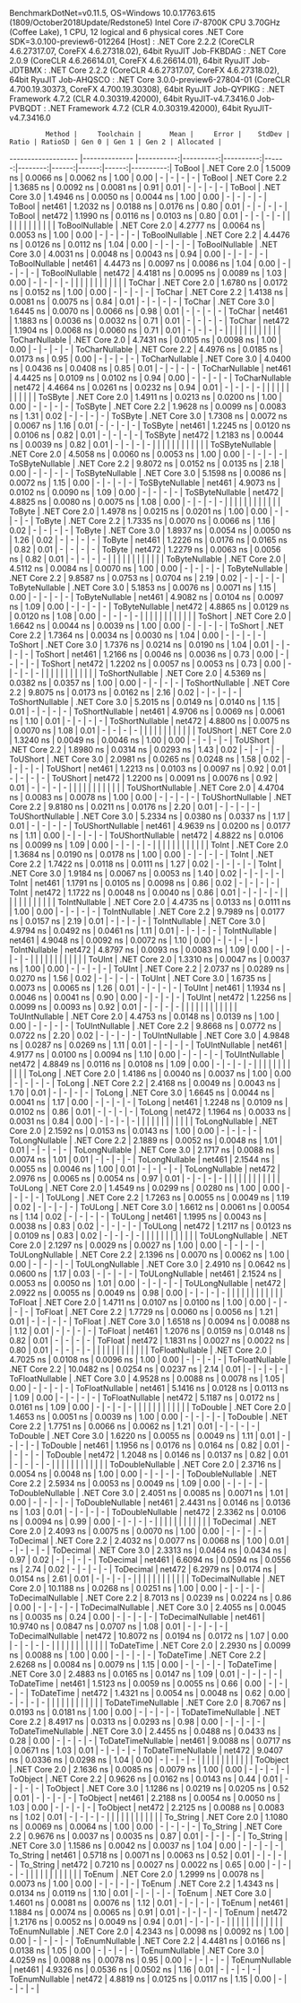
BenchmarkDotNet=v0.11.5, OS=Windows 10.0.17763.615 (1809/October2018Update/Redstone5)
Intel Core i7-8700K CPU 3.70GHz (Coffee Lake), 1 CPU, 12 logical and 6 physical cores
.NET Core SDK=3.0.100-preview6-012264
  [Host]     : .NET Core 2.2.2 (CoreCLR 4.6.27317.07, CoreFX 4.6.27318.02), 64bit RyuJIT
  Job-FKBDAG : .NET Core 2.0.9 (CoreCLR 4.6.26614.01, CoreFX 4.6.26614.01), 64bit RyuJIT
  Job-JDTBMX : .NET Core 2.2.2 (CoreCLR 4.6.27317.07, CoreFX 4.6.27318.02), 64bit RyuJIT
  Job-AHQSCO : .NET Core 3.0.0-preview6-27804-01 (CoreCLR 4.700.19.30373, CoreFX 4.700.19.30308), 64bit RyuJIT
  Job-QYPIKG : .NET Framework 4.7.2 (CLR 4.0.30319.42000), 64bit RyuJIT-v4.7.3416.0
  Job-PVBQDT : .NET Framework 4.7.2 (CLR 4.0.30319.42000), 64bit RyuJIT-v4.7.3416.0


             Method |     Toolchain |       Mean |     Error |    StdDev | Ratio | RatioSD | Gen 0 | Gen 1 | Gen 2 | Allocated |
------------------- |-------------- |-----------:|----------:|----------:|------:|--------:|------:|------:|------:|----------:|
             ToBool | .NET Core 2.0 |  1.5009 ns | 0.0066 ns | 0.0062 ns |  1.00 |    0.00 |     - |     - |     - |         - |
             ToBool | .NET Core 2.2 |  1.3685 ns | 0.0092 ns | 0.0081 ns |  0.91 |    0.01 |     - |     - |     - |         - |
             ToBool | .NET Core 3.0 |  1.4946 ns | 0.0050 ns | 0.0044 ns |  1.00 |    0.00 |     - |     - |     - |         - |
             ToBool |        net461 |  1.2032 ns | 0.0188 ns | 0.0176 ns |  0.80 |    0.01 |     - |     - |     - |         - |
             ToBool |        net472 |  1.1990 ns | 0.0116 ns | 0.0103 ns |  0.80 |    0.01 |     - |     - |     - |         - |
                    |               |            |           |           |       |         |       |       |       |           |
     ToBoolNullable | .NET Core 2.0 |  4.2777 ns | 0.0064 ns | 0.0053 ns |  1.00 |    0.00 |     - |     - |     - |         - |
     ToBoolNullable | .NET Core 2.2 |  4.4476 ns | 0.0126 ns | 0.0112 ns |  1.04 |    0.00 |     - |     - |     - |         - |
     ToBoolNullable | .NET Core 3.0 |  4.0031 ns | 0.0048 ns | 0.0043 ns |  0.94 |    0.00 |     - |     - |     - |         - |
     ToBoolNullable |        net461 |  4.4473 ns | 0.0097 ns | 0.0086 ns |  1.04 |    0.00 |     - |     - |     - |         - |
     ToBoolNullable |        net472 |  4.4181 ns | 0.0095 ns | 0.0089 ns |  1.03 |    0.00 |     - |     - |     - |         - |
                    |               |            |           |           |       |         |       |       |       |           |
             ToChar | .NET Core 2.0 |  1.6780 ns | 0.0172 ns | 0.0152 ns |  1.00 |    0.00 |     - |     - |     - |         - |
             ToChar | .NET Core 2.2 |  1.4138 ns | 0.0081 ns | 0.0075 ns |  0.84 |    0.01 |     - |     - |     - |         - |
             ToChar | .NET Core 3.0 |  1.6445 ns | 0.0070 ns | 0.0066 ns |  0.98 |    0.01 |     - |     - |     - |         - |
             ToChar |        net461 |  1.1883 ns | 0.0036 ns | 0.0032 ns |  0.71 |    0.01 |     - |     - |     - |         - |
             ToChar |        net472 |  1.1904 ns | 0.0068 ns | 0.0060 ns |  0.71 |    0.01 |     - |     - |     - |         - |
                    |               |            |           |           |       |         |       |       |       |           |
     ToCharNullable | .NET Core 2.0 |  4.7431 ns | 0.0105 ns | 0.0098 ns |  1.00 |    0.00 |     - |     - |     - |         - |
     ToCharNullable | .NET Core 2.2 |  4.4976 ns | 0.0185 ns | 0.0173 ns |  0.95 |    0.00 |     - |     - |     - |         - |
     ToCharNullable | .NET Core 3.0 |  4.0400 ns | 0.0436 ns | 0.0408 ns |  0.85 |    0.01 |     - |     - |     - |         - |
     ToCharNullable |        net461 |  4.4425 ns | 0.0109 ns | 0.0102 ns |  0.94 |    0.00 |     - |     - |     - |         - |
     ToCharNullable |        net472 |  4.4664 ns | 0.0261 ns | 0.0232 ns |  0.94 |    0.01 |     - |     - |     - |         - |
                    |               |            |           |           |       |         |       |       |       |           |
            ToSByte | .NET Core 2.0 |  1.4911 ns | 0.0213 ns | 0.0200 ns |  1.00 |    0.00 |     - |     - |     - |         - |
            ToSByte | .NET Core 2.2 |  1.9628 ns | 0.0099 ns | 0.0083 ns |  1.31 |    0.02 |     - |     - |     - |         - |
            ToSByte | .NET Core 3.0 |  1.7308 ns | 0.0072 ns | 0.0067 ns |  1.16 |    0.01 |     - |     - |     - |         - |
            ToSByte |        net461 |  1.2245 ns | 0.0120 ns | 0.0106 ns |  0.82 |    0.01 |     - |     - |     - |         - |
            ToSByte |        net472 |  1.2183 ns | 0.0044 ns | 0.0039 ns |  0.82 |    0.01 |     - |     - |     - |         - |
                    |               |            |           |           |       |         |       |       |       |           |
    ToSByteNullable | .NET Core 2.0 |  4.5058 ns | 0.0060 ns | 0.0053 ns |  1.00 |    0.00 |     - |     - |     - |         - |
    ToSByteNullable | .NET Core 2.2 |  9.8072 ns | 0.0152 ns | 0.0135 ns |  2.18 |    0.00 |     - |     - |     - |         - |
    ToSByteNullable | .NET Core 3.0 |  5.1598 ns | 0.0086 ns | 0.0072 ns |  1.15 |    0.00 |     - |     - |     - |         - |
    ToSByteNullable |        net461 |  4.9073 ns | 0.0102 ns | 0.0090 ns |  1.09 |    0.00 |     - |     - |     - |         - |
    ToSByteNullable |        net472 |  4.8825 ns | 0.0080 ns | 0.0075 ns |  1.08 |    0.00 |     - |     - |     - |         - |
                    |               |            |           |           |       |         |       |       |       |           |
             ToByte | .NET Core 2.0 |  1.4978 ns | 0.0215 ns | 0.0201 ns |  1.00 |    0.00 |     - |     - |     - |         - |
             ToByte | .NET Core 2.2 |  1.7335 ns | 0.0070 ns | 0.0066 ns |  1.16 |    0.02 |     - |     - |     - |         - |
             ToByte | .NET Core 3.0 |  1.8937 ns | 0.0054 ns | 0.0050 ns |  1.26 |    0.02 |     - |     - |     - |         - |
             ToByte |        net461 |  1.2226 ns | 0.0176 ns | 0.0165 ns |  0.82 |    0.01 |     - |     - |     - |         - |
             ToByte |        net472 |  1.2279 ns | 0.0063 ns | 0.0056 ns |  0.82 |    0.01 |     - |     - |     - |         - |
                    |               |            |           |           |       |         |       |       |       |           |
     ToByteNullable | .NET Core 2.0 |  4.5112 ns | 0.0084 ns | 0.0070 ns |  1.00 |    0.00 |     - |     - |     - |         - |
     ToByteNullable | .NET Core 2.2 |  9.8587 ns | 0.0753 ns | 0.0704 ns |  2.19 |    0.02 |     - |     - |     - |         - |
     ToByteNullable | .NET Core 3.0 |  5.1853 ns | 0.0076 ns | 0.0071 ns |  1.15 |    0.00 |     - |     - |     - |         - |
     ToByteNullable |        net461 |  4.9082 ns | 0.0104 ns | 0.0097 ns |  1.09 |    0.00 |     - |     - |     - |         - |
     ToByteNullable |        net472 |  4.8865 ns | 0.0129 ns | 0.0120 ns |  1.08 |    0.00 |     - |     - |     - |         - |
                    |               |            |           |           |       |         |       |       |       |           |
            ToShort | .NET Core 2.0 |  1.6642 ns | 0.0044 ns | 0.0039 ns |  1.00 |    0.00 |     - |     - |     - |         - |
            ToShort | .NET Core 2.2 |  1.7364 ns | 0.0034 ns | 0.0030 ns |  1.04 |    0.00 |     - |     - |     - |         - |
            ToShort | .NET Core 3.0 |  1.7376 ns | 0.0214 ns | 0.0190 ns |  1.04 |    0.01 |     - |     - |     - |         - |
            ToShort |        net461 |  1.2166 ns | 0.0046 ns | 0.0036 ns |  0.73 |    0.00 |     - |     - |     - |         - |
            ToShort |        net472 |  1.2202 ns | 0.0057 ns | 0.0053 ns |  0.73 |    0.00 |     - |     - |     - |         - |
                    |               |            |           |           |       |         |       |       |       |           |
    ToShortNullable | .NET Core 2.0 |  4.5369 ns | 0.0382 ns | 0.0357 ns |  1.00 |    0.00 |     - |     - |     - |         - |
    ToShortNullable | .NET Core 2.2 |  9.8075 ns | 0.0173 ns | 0.0162 ns |  2.16 |    0.02 |     - |     - |     - |         - |
    ToShortNullable | .NET Core 3.0 |  5.2015 ns | 0.0149 ns | 0.0140 ns |  1.15 |    0.01 |     - |     - |     - |         - |
    ToShortNullable |        net461 |  4.9706 ns | 0.0069 ns | 0.0061 ns |  1.10 |    0.01 |     - |     - |     - |         - |
    ToShortNullable |        net472 |  4.8800 ns | 0.0075 ns | 0.0070 ns |  1.08 |    0.01 |     - |     - |     - |         - |
                    |               |            |           |           |       |         |       |       |       |           |
           ToUShort | .NET Core 2.0 |  1.3240 ns | 0.0049 ns | 0.0046 ns |  1.00 |    0.00 |     - |     - |     - |         - |
           ToUShort | .NET Core 2.2 |  1.8980 ns | 0.0314 ns | 0.0293 ns |  1.43 |    0.02 |     - |     - |     - |         - |
           ToUShort | .NET Core 3.0 |  2.0981 ns | 0.0265 ns | 0.0248 ns |  1.58 |    0.02 |     - |     - |     - |         - |
           ToUShort |        net461 |  1.2213 ns | 0.0103 ns | 0.0097 ns |  0.92 |    0.01 |     - |     - |     - |         - |
           ToUShort |        net472 |  1.2200 ns | 0.0091 ns | 0.0076 ns |  0.92 |    0.01 |     - |     - |     - |         - |
                    |               |            |           |           |       |         |       |       |       |           |
   ToUShortNullable | .NET Core 2.0 |  4.4704 ns | 0.0083 ns | 0.0078 ns |  1.00 |    0.00 |     - |     - |     - |         - |
   ToUShortNullable | .NET Core 2.2 |  9.8180 ns | 0.0211 ns | 0.0176 ns |  2.20 |    0.01 |     - |     - |     - |         - |
   ToUShortNullable | .NET Core 3.0 |  5.2334 ns | 0.0380 ns | 0.0337 ns |  1.17 |    0.01 |     - |     - |     - |         - |
   ToUShortNullable |        net461 |  4.9639 ns | 0.0200 ns | 0.0177 ns |  1.11 |    0.00 |     - |     - |     - |         - |
   ToUShortNullable |        net472 |  4.8822 ns | 0.0106 ns | 0.0099 ns |  1.09 |    0.00 |     - |     - |     - |         - |
                    |               |            |           |           |       |         |       |       |       |           |
              ToInt | .NET Core 2.0 |  1.3684 ns | 0.0190 ns | 0.0178 ns |  1.00 |    0.00 |     - |     - |     - |         - |
              ToInt | .NET Core 2.2 |  1.7422 ns | 0.0118 ns | 0.0111 ns |  1.27 |    0.02 |     - |     - |     - |         - |
              ToInt | .NET Core 3.0 |  1.9184 ns | 0.0067 ns | 0.0053 ns |  1.40 |    0.02 |     - |     - |     - |         - |
              ToInt |        net461 |  1.1791 ns | 0.0105 ns | 0.0098 ns |  0.86 |    0.02 |     - |     - |     - |         - |
              ToInt |        net472 |  1.1722 ns | 0.0048 ns | 0.0040 ns |  0.86 |    0.01 |     - |     - |     - |         - |
                    |               |            |           |           |       |         |       |       |       |           |
      ToIntNullable | .NET Core 2.0 |  4.4735 ns | 0.0133 ns | 0.0111 ns |  1.00 |    0.00 |     - |     - |     - |         - |
      ToIntNullable | .NET Core 2.2 |  9.7989 ns | 0.0177 ns | 0.0157 ns |  2.19 |    0.01 |     - |     - |     - |         - |
      ToIntNullable | .NET Core 3.0 |  4.9794 ns | 0.0492 ns | 0.0461 ns |  1.11 |    0.01 |     - |     - |     - |         - |
      ToIntNullable |        net461 |  4.9048 ns | 0.0092 ns | 0.0072 ns |  1.10 |    0.00 |     - |     - |     - |         - |
      ToIntNullable |        net472 |  4.8797 ns | 0.0093 ns | 0.0083 ns |  1.09 |    0.00 |     - |     - |     - |         - |
                    |               |            |           |           |       |         |       |       |       |           |
             ToUInt | .NET Core 2.0 |  1.3310 ns | 0.0047 ns | 0.0037 ns |  1.00 |    0.00 |     - |     - |     - |         - |
             ToUInt | .NET Core 2.2 |  2.0737 ns | 0.0289 ns | 0.0270 ns |  1.56 |    0.02 |     - |     - |     - |         - |
             ToUInt | .NET Core 3.0 |  1.6735 ns | 0.0073 ns | 0.0065 ns |  1.26 |    0.01 |     - |     - |     - |         - |
             ToUInt |        net461 |  1.1934 ns | 0.0046 ns | 0.0041 ns |  0.90 |    0.00 |     - |     - |     - |         - |
             ToUInt |        net472 |  1.2256 ns | 0.0099 ns | 0.0093 ns |  0.92 |    0.01 |     - |     - |     - |         - |
                    |               |            |           |           |       |         |       |       |       |           |
     ToUIntNullable | .NET Core 2.0 |  4.4753 ns | 0.0148 ns | 0.0139 ns |  1.00 |    0.00 |     - |     - |     - |         - |
     ToUIntNullable | .NET Core 2.2 |  9.8668 ns | 0.0772 ns | 0.0722 ns |  2.20 |    0.02 |     - |     - |     - |         - |
     ToUIntNullable | .NET Core 3.0 |  4.9848 ns | 0.0287 ns | 0.0269 ns |  1.11 |    0.01 |     - |     - |     - |         - |
     ToUIntNullable |        net461 |  4.9177 ns | 0.0100 ns | 0.0094 ns |  1.10 |    0.00 |     - |     - |     - |         - |
     ToUIntNullable |        net472 |  4.8849 ns | 0.0116 ns | 0.0108 ns |  1.09 |    0.00 |     - |     - |     - |         - |
                    |               |            |           |           |       |         |       |       |       |           |
             ToLong | .NET Core 2.0 |  1.4186 ns | 0.0040 ns | 0.0037 ns |  1.00 |    0.00 |     - |     - |     - |         - |
             ToLong | .NET Core 2.2 |  2.4168 ns | 0.0049 ns | 0.0043 ns |  1.70 |    0.01 |     - |     - |     - |         - |
             ToLong | .NET Core 3.0 |  1.6645 ns | 0.0044 ns | 0.0041 ns |  1.17 |    0.00 |     - |     - |     - |         - |
             ToLong |        net461 |  1.2248 ns | 0.0109 ns | 0.0102 ns |  0.86 |    0.01 |     - |     - |     - |         - |
             ToLong |        net472 |  1.1964 ns | 0.0033 ns | 0.0031 ns |  0.84 |    0.00 |     - |     - |     - |         - |
                    |               |            |           |           |       |         |       |       |       |           |
     ToLongNullable | .NET Core 2.0 |  2.1592 ns | 0.0153 ns | 0.0143 ns |  1.00 |    0.00 |     - |     - |     - |         - |
     ToLongNullable | .NET Core 2.2 |  2.1889 ns | 0.0052 ns | 0.0048 ns |  1.01 |    0.01 |     - |     - |     - |         - |
     ToLongNullable | .NET Core 3.0 |  2.1717 ns | 0.0088 ns | 0.0074 ns |  1.01 |    0.01 |     - |     - |     - |         - |
     ToLongNullable |        net461 |  2.1544 ns | 0.0055 ns | 0.0046 ns |  1.00 |    0.01 |     - |     - |     - |         - |
     ToLongNullable |        net472 |  2.0976 ns | 0.0065 ns | 0.0054 ns |  0.97 |    0.01 |     - |     - |     - |         - |
                    |               |            |           |           |       |         |       |       |       |           |
            ToULong | .NET Core 2.0 |  1.4549 ns | 0.0299 ns | 0.0280 ns |  1.00 |    0.00 |     - |     - |     - |         - |
            ToULong | .NET Core 2.2 |  1.7263 ns | 0.0055 ns | 0.0049 ns |  1.19 |    0.02 |     - |     - |     - |         - |
            ToULong | .NET Core 3.0 |  1.6612 ns | 0.0061 ns | 0.0054 ns |  1.14 |    0.02 |     - |     - |     - |         - |
            ToULong |        net461 |  1.1995 ns | 0.0043 ns | 0.0038 ns |  0.83 |    0.02 |     - |     - |     - |         - |
            ToULong |        net472 |  1.2117 ns | 0.0123 ns | 0.0109 ns |  0.83 |    0.02 |     - |     - |     - |         - |
                    |               |            |           |           |       |         |       |       |       |           |
    ToULongNullable | .NET Core 2.0 |  2.1297 ns | 0.0029 ns | 0.0027 ns |  1.00 |    0.00 |     - |     - |     - |         - |
    ToULongNullable | .NET Core 2.2 |  2.1396 ns | 0.0070 ns | 0.0062 ns |  1.00 |    0.00 |     - |     - |     - |         - |
    ToULongNullable | .NET Core 3.0 |  2.4910 ns | 0.0642 ns | 0.0600 ns |  1.17 |    0.03 |     - |     - |     - |         - |
    ToULongNullable |        net461 |  2.1524 ns | 0.0053 ns | 0.0050 ns |  1.01 |    0.00 |     - |     - |     - |         - |
    ToULongNullable |        net472 |  2.0922 ns | 0.0055 ns | 0.0049 ns |  0.98 |    0.00 |     - |     - |     - |         - |
                    |               |            |           |           |       |         |       |       |       |           |
            ToFloat | .NET Core 2.0 |  1.4711 ns | 0.0107 ns | 0.0100 ns |  1.00 |    0.00 |     - |     - |     - |         - |
            ToFloat | .NET Core 2.2 |  1.7729 ns | 0.0060 ns | 0.0056 ns |  1.21 |    0.01 |     - |     - |     - |         - |
            ToFloat | .NET Core 3.0 |  1.6518 ns | 0.0094 ns | 0.0088 ns |  1.12 |    0.01 |     - |     - |     - |         - |
            ToFloat |        net461 |  1.2076 ns | 0.0159 ns | 0.0148 ns |  0.82 |    0.01 |     - |     - |     - |         - |
            ToFloat |        net472 |  1.1831 ns | 0.0027 ns | 0.0022 ns |  0.80 |    0.01 |     - |     - |     - |         - |
                    |               |            |           |           |       |         |       |       |       |           |
    ToFloatNullable | .NET Core 2.0 |  4.7025 ns | 0.0108 ns | 0.0096 ns |  1.00 |    0.00 |     - |     - |     - |         - |
    ToFloatNullable | .NET Core 2.2 | 10.0482 ns | 0.0254 ns | 0.0237 ns |  2.14 |    0.01 |     - |     - |     - |         - |
    ToFloatNullable | .NET Core 3.0 |  4.9528 ns | 0.0088 ns | 0.0078 ns |  1.05 |    0.00 |     - |     - |     - |         - |
    ToFloatNullable |        net461 |  5.1416 ns | 0.0128 ns | 0.0113 ns |  1.09 |    0.00 |     - |     - |     - |         - |
    ToFloatNullable |        net472 |  5.1187 ns | 0.0172 ns | 0.0161 ns |  1.09 |    0.00 |     - |     - |     - |         - |
                    |               |            |           |           |       |         |       |       |       |           |
           ToDouble | .NET Core 2.0 |  1.4653 ns | 0.0051 ns | 0.0039 ns |  1.00 |    0.00 |     - |     - |     - |         - |
           ToDouble | .NET Core 2.2 |  1.7751 ns | 0.0066 ns | 0.0062 ns |  1.21 |    0.01 |     - |     - |     - |         - |
           ToDouble | .NET Core 3.0 |  1.6220 ns | 0.0055 ns | 0.0049 ns |  1.11 |    0.01 |     - |     - |     - |         - |
           ToDouble |        net461 |  1.1956 ns | 0.0176 ns | 0.0164 ns |  0.82 |    0.01 |     - |     - |     - |         - |
           ToDouble |        net472 |  1.2048 ns | 0.0146 ns | 0.0137 ns |  0.82 |    0.01 |     - |     - |     - |         - |
                    |               |            |           |           |       |         |       |       |       |           |
   ToDoubleNullable | .NET Core 2.0 |  2.3716 ns | 0.0054 ns | 0.0048 ns |  1.00 |    0.00 |     - |     - |     - |         - |
   ToDoubleNullable | .NET Core 2.2 |  2.5934 ns | 0.0053 ns | 0.0049 ns |  1.09 |    0.00 |     - |     - |     - |         - |
   ToDoubleNullable | .NET Core 3.0 |  2.4051 ns | 0.0085 ns | 0.0071 ns |  1.01 |    0.00 |     - |     - |     - |         - |
   ToDoubleNullable |        net461 |  2.4431 ns | 0.0146 ns | 0.0136 ns |  1.03 |    0.01 |     - |     - |     - |         - |
   ToDoubleNullable |        net472 |  2.3362 ns | 0.0106 ns | 0.0094 ns |  0.99 |    0.00 |     - |     - |     - |         - |
                    |               |            |           |           |       |         |       |       |       |           |
          ToDecimal | .NET Core 2.0 |  2.4093 ns | 0.0075 ns | 0.0070 ns |  1.00 |    0.00 |     - |     - |     - |         - |
          ToDecimal | .NET Core 2.2 |  2.4032 ns | 0.0077 ns | 0.0068 ns |  1.00 |    0.01 |     - |     - |     - |         - |
          ToDecimal | .NET Core 3.0 |  2.3313 ns | 0.0464 ns | 0.0434 ns |  0.97 |    0.02 |     - |     - |     - |         - |
          ToDecimal |        net461 |  6.6094 ns | 0.0594 ns | 0.0556 ns |  2.74 |    0.02 |     - |     - |     - |         - |
          ToDecimal |        net472 |  6.2979 ns | 0.0174 ns | 0.0154 ns |  2.61 |    0.01 |     - |     - |     - |         - |
                    |               |            |           |           |       |         |       |       |       |           |
  ToDecimalNullable | .NET Core 2.0 | 10.1188 ns | 0.0268 ns | 0.0251 ns |  1.00 |    0.00 |     - |     - |     - |         - |
  ToDecimalNullable | .NET Core 2.2 |  8.7013 ns | 0.0239 ns | 0.0224 ns |  0.86 |    0.00 |     - |     - |     - |         - |
  ToDecimalNullable | .NET Core 3.0 |  2.4055 ns | 0.0045 ns | 0.0035 ns |  0.24 |    0.00 |     - |     - |     - |         - |
  ToDecimalNullable |        net461 | 10.9740 ns | 0.0847 ns | 0.0707 ns |  1.08 |    0.01 |     - |     - |     - |         - |
  ToDecimalNullable |        net472 | 10.8072 ns | 0.0194 ns | 0.0172 ns |  1.07 |    0.00 |     - |     - |     - |         - |
                    |               |            |           |           |       |         |       |       |       |           |
         ToDateTime | .NET Core 2.0 |  2.2930 ns | 0.0099 ns | 0.0088 ns |  1.00 |    0.00 |     - |     - |     - |         - |
         ToDateTime | .NET Core 2.2 |  2.6268 ns | 0.0084 ns | 0.0079 ns |  1.15 |    0.00 |     - |     - |     - |         - |
         ToDateTime | .NET Core 3.0 |  2.4883 ns | 0.0165 ns | 0.0147 ns |  1.09 |    0.01 |     - |     - |     - |         - |
         ToDateTime |        net461 |  1.5123 ns | 0.0059 ns | 0.0055 ns |  0.66 |    0.00 |     - |     - |     - |         - |
         ToDateTime |        net472 |  1.4321 ns | 0.0054 ns | 0.0048 ns |  0.62 |    0.00 |     - |     - |     - |         - |
                    |               |            |           |           |       |         |       |       |       |           |
 ToDateTimeNullable | .NET Core 2.0 |  8.7067 ns | 0.0193 ns | 0.0181 ns |  1.00 |    0.00 |     - |     - |     - |         - |
 ToDateTimeNullable | .NET Core 2.2 |  8.4917 ns | 0.0313 ns | 0.0293 ns |  0.98 |    0.00 |     - |     - |     - |         - |
 ToDateTimeNullable | .NET Core 3.0 |  2.4455 ns | 0.0488 ns | 0.0433 ns |  0.28 |    0.00 |     - |     - |     - |         - |
 ToDateTimeNullable |        net461 |  9.0088 ns | 0.0717 ns | 0.0671 ns |  1.03 |    0.01 |     - |     - |     - |         - |
 ToDateTimeNullable |        net472 |  9.0407 ns | 0.0336 ns | 0.0298 ns |  1.04 |    0.00 |     - |     - |     - |         - |
                    |               |            |           |           |       |         |       |       |       |           |
           ToObject | .NET Core 2.0 |  2.1636 ns | 0.0085 ns | 0.0079 ns |  1.00 |    0.00 |     - |     - |     - |         - |
           ToObject | .NET Core 2.2 |  0.9626 ns | 0.0162 ns | 0.0143 ns |  0.44 |    0.01 |     - |     - |     - |         - |
           ToObject | .NET Core 3.0 |  1.1286 ns | 0.0219 ns | 0.0205 ns |  0.52 |    0.01 |     - |     - |     - |         - |
           ToObject |        net461 |  2.2188 ns | 0.0054 ns | 0.0050 ns |  1.03 |    0.00 |     - |     - |     - |         - |
           ToObject |        net472 |  2.2125 ns | 0.0088 ns | 0.0083 ns |  1.02 |    0.01 |     - |     - |     - |         - |
                    |               |            |           |           |       |         |       |       |       |           |
          To_String | .NET Core 2.0 |  1.1080 ns | 0.0069 ns | 0.0064 ns |  1.00 |    0.00 |     - |     - |     - |         - |
          To_String | .NET Core 2.2 |  0.9676 ns | 0.0037 ns | 0.0035 ns |  0.87 |    0.01 |     - |     - |     - |         - |
          To_String | .NET Core 3.0 |  1.1586 ns | 0.0042 ns | 0.0037 ns |  1.04 |    0.00 |     - |     - |     - |         - |
          To_String |        net461 |  0.5718 ns | 0.0071 ns | 0.0063 ns |  0.52 |    0.01 |     - |     - |     - |         - |
          To_String |        net472 |  0.7210 ns | 0.0027 ns | 0.0022 ns |  0.65 |    0.00 |     - |     - |     - |         - |
                    |               |            |           |           |       |         |       |       |       |           |
             ToEnum | .NET Core 2.0 |  1.2999 ns | 0.0078 ns | 0.0073 ns |  1.00 |    0.00 |     - |     - |     - |         - |
             ToEnum | .NET Core 2.2 |  1.4343 ns | 0.0134 ns | 0.0119 ns |  1.10 |    0.01 |     - |     - |     - |         - |
             ToEnum | .NET Core 3.0 |  1.4601 ns | 0.0081 ns | 0.0076 ns |  1.12 |    0.01 |     - |     - |     - |         - |
             ToEnum |        net461 |  1.1884 ns | 0.0074 ns | 0.0065 ns |  0.91 |    0.01 |     - |     - |     - |         - |
             ToEnum |        net472 |  1.2176 ns | 0.0052 ns | 0.0049 ns |  0.94 |    0.01 |     - |     - |     - |         - |
                    |               |            |           |           |       |         |       |       |       |           |
     ToEnumNullable | .NET Core 2.0 |  4.2343 ns | 0.0098 ns | 0.0092 ns |  1.00 |    0.00 |     - |     - |     - |         - |
     ToEnumNullable | .NET Core 2.2 |  4.4481 ns | 0.0166 ns | 0.0138 ns |  1.05 |    0.00 |     - |     - |     - |         - |
     ToEnumNullable | .NET Core 3.0 |  4.0259 ns | 0.0088 ns | 0.0078 ns |  0.95 |    0.00 |     - |     - |     - |         - |
     ToEnumNullable |        net461 |  4.9326 ns | 0.0536 ns | 0.0502 ns |  1.16 |    0.01 |     - |     - |     - |         - |
     ToEnumNullable |        net472 |  4.8819 ns | 0.0125 ns | 0.0117 ns |  1.15 |    0.00 |     - |     - |     - |         - |
